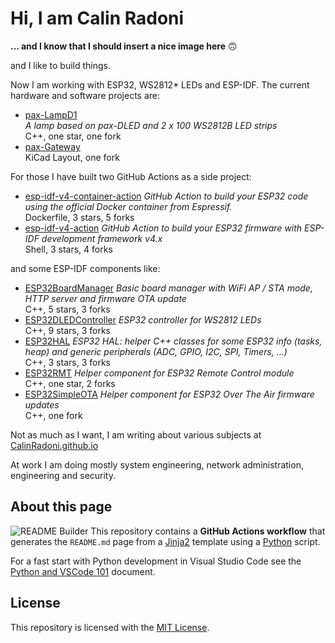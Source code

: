 # Hi, I am Calin Radoni

**... and I know that I should insert a nice image here** &#x1F643;

and I like to build things.

Now I am working with ESP32, WS2812* LEDs and ESP-IDF. The current hardware and software projects are:

- [pax-LampD1](https://github.com/CalinRadoni/pax-LampD1)<br/>*A lamp based on pax-DLED and 2 x 100 WS2812B LED strips*<br/>C++, one star, one fork
- [pax-Gateway](https://github.com/CalinRadoni/pax-Gateway)<br/>KiCad Layout, one fork

For those I have built two GitHub Actions as a side project:

- [esp-idf-v4-container-action](https://github.com/CalinRadoni/esp-idf-v4-container-action) *GitHub Action to build your ESP32 code using the official Docker container from Espressif.*<br/>Dockerfile, 3 stars, 5 forks
- [esp-idf-v4-action](https://github.com/CalinRadoni/esp-idf-v4-action) *GitHub Action to build your ESP32 firmware with ESP-IDF development framework v4.x*<br/>Shell, 3 stars, 4 forks

and some ESP-IDF components like:

- [ESP32BoardManager](https://github.com/CalinRadoni/ESP32BoardManager) *Basic board manager with WiFi AP / STA mode, HTTP server and firmware OTA update*<br/>C++, 5 stars, 3 forks
- [ESP32DLEDController](https://github.com/CalinRadoni/ESP32DLEDController) *ESP32 controller for WS2812 LEDs*<br/>C++, 9 stars, 3 forks
- [ESP32HAL](https://github.com/CalinRadoni/ESP32HAL) *ESP32 HAL: helper C++ classes for some ESP32 info (tasks, heap) and generic peripherals (ADC, GPIO, I2C, SPI, Timers, ...)*<br/>C++, 3 stars, 3 forks
- [ESP32RMT](https://github.com/CalinRadoni/ESP32RMT) *Helper component for ESP32 Remote Control module*<br/>C++, one star, 2 forks
- [ESP32SimpleOTA](https://github.com/CalinRadoni/ESP32SimpleOTA) *Helper component for ESP32 Over The Air firmware updates*<br/>C++, one fork


Not as much as I want, I am writing about various subjects at [CalinRadoni.github.io](https://github.com/CalinRadoni/CalinRadoni.github.io)

At work I am doing mostly system engineering, network administration, engineering and security.

## About this page

![README Builder](https://github.com/CalinRadoni/CalinRadoni/workflows/README%20Builder/badge.svg)
This repository contains a **GitHub Actions workflow** that generates the `README.md` page from a
[Jinja2](https://palletsprojects.com/p/jinja) template using a [Python](https://www.python.org) script.

For a fast start with Python development in Visual Studio Code see the [Python and VSCode 101](https://calinradoni.github.io/pages/201008-python-and-vscode-101.html) document.

## License

This repository is licensed with the [MIT License](LICENSE).
